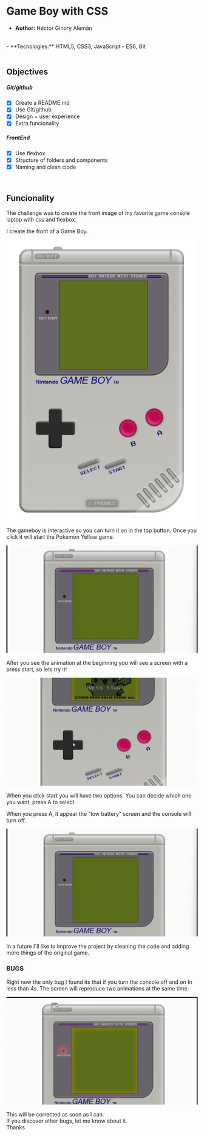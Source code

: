 # Game Boy with CSS #

- **Author:** Héctor Ginory Alemán
<br>
- **Tecnologies:** HTML5, CSS3, JavaScript - ES6, Git
<br>
<br>

## Objectives ##

##### Git/github #####

- [X] Create a README.md
- [X] Use Git/github
- [X] Design + user experience
- [X] Extra funcionality

##### FrontEnd #####

- [X] Use flexbox
- [X] Structure of folders and components
- [X] Naming and clean clode

<br>

## Funcionality ##

The challenge was to create the front image of my favorite game console laptop with css and flexbox.

I create the front of a Game Boy.

![gameboy screenshot](https://github.com/HectorGinory/GameBoy/blob/main/sources/img/console.png)

The gameboy is interactive so you can turn it on in the top button.
Once you click it will start the Pokemon Yellow game.

![gameboy animation](https://github.com/HectorGinory/GameBoy/blob/main/sources/gif/consoleOn.gif)

After you see the animation at the beginning you will see a screen with a press start, so lets try it!

![press start animation](https://github.com/HectorGinory/GameBoy/blob/main/sources/gif/pressStart.gif)

When you click start you will have two options. You can decide which one you want, press A to select. 

When you press A, it appear the "low battery" screen and the console will turn off.

![low battery screen](https://github.com/HectorGinory/GameBoy/blob/main/sources/gif/consoleOn.gif)


In a future I´ll like to improve the project by cleaning the code and adding more things of the original game.

 ### BUGS ###

 Right now the only bug I found its that if you turn the console off and on In less than 4s. The screen will reproduce two animations at the same time.

![low battery screen](https://github.com/HectorGinory/GameBoy/blob/main/sources/gif/bug.gif)

This will be corrected as soon as I can.<br>
If you discover other bugs, let me know about it.<br>
Thanks.